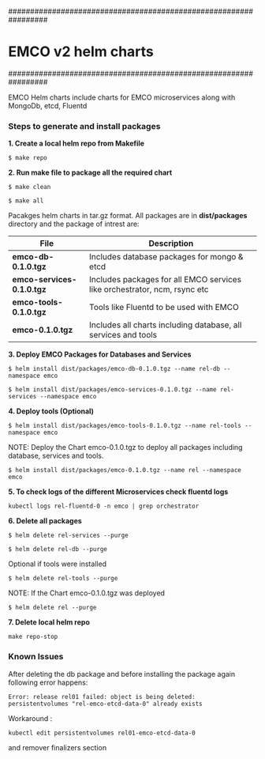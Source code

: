 #################################################################
# EMCO v2 helm charts
#################################################################

EMCO Helm charts include charts for EMCO microservices along with MongoDb, etcd, Fluentd


### Steps to generate and install packages
**1. Create a local helm repo from Makefile**

`$ make repo`

**2. Run make file to package all the required chart**

`$ make clean`

`$ make all`

Pacakges helm charts in tar.gz format. All packages are in **dist/packages** directory and the package of intrest are:

   File      | Description |
  | ----------- | ----------- |
  | **emco-db-0.1.0.tgz**      | Includes database packages for mongo & etcd       |
  | **emco-services-0.1.0.tgz**   | Includes packages for all EMCO services like orchestrator, ncm, rsync etc        |
  | **emco-tools-0.1.0.tgz**   | Tools like Fluentd to be used with EMCO        |
  | **emco-0.1.0.tgz**   | Includes all charts including database, all services and tools        |


**3. Deploy EMCO Packages for Databases and Services**

`$ helm install dist/packages/emco-db-0.1.0.tgz --name rel-db --namespace emco`

`$ helm install dist/packages/emco-services-0.1.0.tgz --name rel-services --namespace emco`

**4. Deploy tools (Optional)**

`$ helm install dist/packages/emco-tools-0.1.0.tgz --name rel-tools --namespace emco`

NOTE: Deploy the Chart emco-0.1.0.tgz to deploy all packages including database, services and tools.

`$ helm install dist/packages/emco-0.1.0.tgz --name rel --namespace emco`


**5. To check logs of the different Microservices check fluentd logs**

`kubectl logs rel-fluentd-0 -n emco | grep orchestrator`


**6. Delete all packages**

`$ helm delete rel-services --purge`

`$ helm delete rel-db --purge`

Optional if tools were installed

`$ helm delete rel-tools --purge`

NOTE: If the Chart emco-0.1.0.tgz was deployed

`$ helm delete rel --purge`


**7. Delete local helm repo**

`make repo-stop`

### Known Issues

After deleting the db package and before installing the package again following error happens:

`Error: release rel01 failed: object is being deleted: persistentvolumes "rel-emco-etcd-data-0" already exists`

Workaround :

`kubectl edit persistentvolumes rel01-emco-etcd-data-0`

and remover finalizers section
